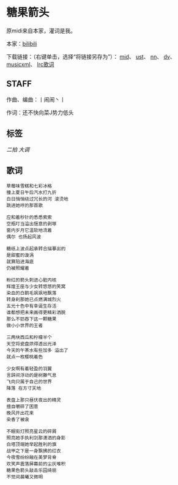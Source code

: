 # 糖果箭头
原midi来自本家，灌词是我。

本家：[bilibili](https://www.bilibili.com/video/av584586390)

下载链接：（右键单击，选择“将链接另存为”）：
[mid](https://gitee.com/oxygendioxide/utau-projects/raw/master/%E7%B3%96%E6%9E%9C%E7%AE%AD%E5%A4%B4/%E7%B3%96%E6%9E%9C%E7%AE%AD%E5%A4%B4.mid)、
[ust](https://gitee.com/oxygendioxide/utau-projects/raw/master/%E7%B3%96%E6%9E%9C%E7%AE%AD%E5%A4%B4/%E7%B3%96%E6%9E%9C%E7%AE%AD%E5%A4%B4.ust)、
[nn](https://gitee.com/oxygendioxide/utau-projects/raw/master/%E7%B3%96%E6%9E%9C%E7%AE%AD%E5%A4%B4/%E7%B3%96%E6%9E%9C%E7%AE%AD%E5%A4%B4.nn)、
[dv](https://gitee.com/oxygendioxide/utau-projects/raw/master/%E7%B3%96%E6%9E%9C%E7%AE%AD%E5%A4%B4/%E7%B3%96%E6%9E%9C%E7%AE%AD%E5%A4%B4.dv)、
[musicxml](https://gitee.com/oxygendioxide/utau-projects/raw/master/%E7%B3%96%E6%9E%9C%E7%AE%AD%E5%A4%B4/%E7%B3%96%E6%9E%9C%E7%AE%AD%E5%A4%B4.musicxml)、
[lrc歌词](https://gitee.com/oxygendioxide/utau-projects/raw/master/%E7%B3%96%E6%9E%9C%E7%AE%AD%E5%A4%B4/%E7%B3%96%E6%9E%9C%E7%AE%AD%E5%A4%B4.lrc)
## STAFF
作曲、编曲：丨闹闹丶丨

作词：还不快向菜J势力低头

## 标签
*二拍* *大调*

## 歌词
```
草莓味雪糕和七彩冰格
撞上夏日午后汽水打九折
白日悄悄绕过冗长的河 滚烫地
跳进她哼的那首歌

应和着秒针的悉悉索索
空瓶叮当溢出惬意的剥啄
窗内岁月它温软地流着
偶尔 也扬起风波

糖纸上波点起承转合描摹出的
是甜蜜的漩涡
就算陷进海底
仍被照耀着

粉红的箭头刺进心脏内核
辉煌王座与少女转悠悠的笑窝
染血的白鹅毛飒飒地飘落
转身刹那她已点燃满城烈火
五光十色中有幸诞生存活
谁都想把未来画得更精彩洒脱
那么不妨吞下这一颗糖果
做小小世界的王者

三两块西瓜和柠檬半个
天空将瓷盘烘得透出光泽
今天的午茶水有些加多 溢出了
就点一枚樱桃着色

少女啊有着轻盈的羽翼
言辞间浮动的是树藤气息
飞向只属于自己的世界
降落 在方寸天地

表盘上那只昼伏夜出的精灵
擅自嚼碎了困意
晚风开出花来
染香了被衾

不眠街灯照亮星云的碎屑
照亮她手执利剑那潇洒的身影
白塔顶端她举起胜利的旗
战甲之下是一身飘拂的红衣
今夜雪纷纷融在美梦背脊
欢笑声震落屏幕前的尘灰堆积
糖果色箭头敲击乐园绮丽
不觉间晨曦又微明
```